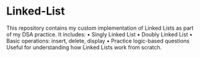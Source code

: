 # Linked-List
This repository contains my custom implementation of Linked Lists as part of my DSA practice. It includes:  • Singly Linked List   • Doubly Linked List   • Basic operations: insert, delete, display   • Practice logic-based questions    Useful for understanding how Linked Lists work from scratch.
